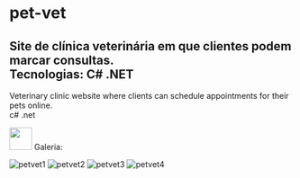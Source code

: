 # pet-vet
Site de clínica veterinária em que clientes podem marcar consultas.<br>
Tecnologias: C# .NET
---
Veterinary clinic website where clients can schedule appointments for their pets online.<br>
c# .net 
<p><img src="https://img.icons8.com/plasticine/344/stack-of-photos.png" height="40em"> Galeria:</p>

![petvet1](https://user-images.githubusercontent.com/76595905/151565024-729a490f-fd69-4f67-b6b3-f74c3889b068.PNG)
![petvet2](https://user-images.githubusercontent.com/76595905/151565030-e0852a4a-098a-4162-9c82-21828a65e1de.PNG)
![petvet3](https://user-images.githubusercontent.com/76595905/151565033-9a1c30e7-6439-4b77-a7be-532d61c39d21.PNG)
![petvet4](https://user-images.githubusercontent.com/76595905/151565037-cb8b1ed9-64ea-4e22-b246-79010c197572.PNG)
